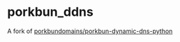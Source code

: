 # porkbun_ddns
A fork of [porkbundomains/porkbun-dynamic-dns-python](https://github.com/porkbundomains/porkbun-dynamic-dns-python)

